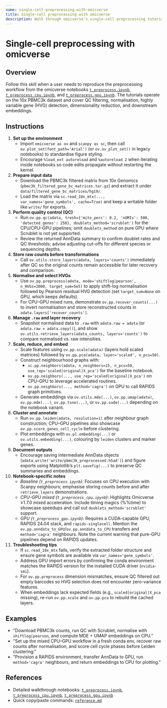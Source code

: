 ```yaml
---
name: single-cell-preprocessing-with-omicverse
title: Single-cell preprocessing with omicverse
description: Walk through omicverse's single-cell preprocessing tutorials to QC PBMC3k data, normalise counts, detect HVGs, and run PCA/embedding pipelines on CPU, CPU–GPU mixed, or GPU stacks.
---
```


# Single-cell preprocessing with omicverse

## Overview
Follow this skill when a user needs to reproduce the preprocessing workflow from the omicverse notebooks [`t_preprocess.ipynb`](../../omicverse_guide/docs/Tutorials-single/t_preprocess.ipynb), [`t_preprocess_cpu.ipynb`](../../omicverse_guide/docs/Tutorials-single/t_preprocess_cpu.ipynb), and [`t_preprocess_gpu.ipynb`](../../omicverse_guide/docs/Tutorials-single/t_preprocess_gpu.ipynb). The tutorials operate on the 10x PBMC3k dataset and cover QC filtering, normalisation, highly variable gene (HVG) detection, dimensionality reduction, and downstream embeddings.

## Instructions
1. **Set up the environment**
   - Import `omicverse as ov` and `scanpy as sc`, then call `ov.plot_set(font_path='Arial')` (or `ov.ov_plot_set()` in legacy notebooks) to standardise figure styling.
   - Encourage `%load_ext autoreload` and `%autoreload 2` when iterating inside notebooks so code edits propagate without restarting the kernel.
2. **Prepare input data**
   - Download the PBMC3k filtered matrix from 10x Genomics (`pbmc3k_filtered_gene_bc_matrices.tar.gz`) and extract it under `data/filtered_gene_bc_matrices/hg19/`.
   - Load the matrix via `sc.read_10x_mtx(..., var_names='gene_symbols', cache=True)` and keep a writable folder like `write/` for exports.
3. **Perform quality control (QC)**
   - Run `ov.pp.qc(adata, tresh={'mito_perc': 0.2, 'nUMIs': 500, 'detected_genes': 250}, doublets_method='scrublet')` for the CPU/CPU–GPU pipelines; omit `doublets_method` on pure GPU where Scrublet is not yet supported.
   - Review the returned AnnData summary to confirm doublet rates and QC thresholds; advise adjusting cut-offs for different species or sequencing depths.
4. **Store raw counts before transformations**
   - Call `ov.utils.store_layers(adata, layers='counts')` immediately after QC so the original counts remain accessible for later recovery and comparison.
5. **Normalise and select HVGs**
   - Use `ov.pp.preprocess(adata, mode='shiftlog|pearson', n_HVGs=2000, target_sum=5e5)` to apply shift-log normalisation followed by Pearson residual HVG detection (set `target_sum=None` on GPU, which keeps defaults).
   - For CPU–GPU mixed runs, demonstrate `ov.pp.recover_counts(...)` to invert normalisation and store reconstructed counts in `adata.layers['recover_counts']`.
6. **Manage `.raw` and layer recovery**
   - Snapshot normalised data to `.raw` with `adata.raw = adata` (or `adata.raw = adata.copy()`), and show `ov.utils.retrieve_layers(adata_counts, layers='counts')` to compare normalised vs. raw intensities.
7. **Scale, reduce, and embed**
   - Scale features using `ov.pp.scale(adata)` (layers hold scaled matrices) followed by `ov.pp.pca(adata, layer='scaled', n_pcs=50)`.
   - Construct neighbourhood graphs with:
     - `sc.pp.neighbors(adata, n_neighbors=15, n_pcs=50, use_rep='scaled|original|X_pca')` for the baseline notebook.
     - `ov.pp.neighbors(..., use_rep='scaled|original|X_pca')` on CPU–GPU to leverage accelerated routines.
     - `ov.pp.neighbors(..., method='cagra')` on GPU to call RAPIDS graph primitives.
   - Generate embeddings via `ov.utils.mde(...)`, `ov.pp.umap(adata)`, `ov.pp.mde(...)`, `ov.pp.tsne(...)`, or `ov.pp.sude(...)` depending on the notebook variant.
8. **Cluster and annotate**
   - Run `ov.pp.leiden(adata, resolution=1)` after neighbour graph construction; CPU–GPU pipelines also showcase `ov.pp.score_genes_cell_cycle` before clustering.
   - Plot embeddings with `ov.pl.embedding(...)` or `ov.utils.embedding(...)`, colouring by `leiden` clusters and marker genes.
9. **Document outputs**
   - Encourage saving intermediate AnnData objects (`adata.write('write/pbmc3k_preprocessed.h5ad')`) and figure exports using Matplotlib’s `plt.savefig(...)` to preserve QC summaries and embeddings.
10. **Notebook-specific notes**
    - *Baseline (`t_preprocess.ipynb`)*: Focuses on CPU execution with Scanpy neighbours; emphasise storing counts before and after `retrieve_layers` demonstrations.
    - *CPU–GPU mixed (`t_preprocess_cpu.ipynb`)*: Highlights Omicverse ≥1.7.0 mixed acceleration. Include timing magics (%%time) to showcase speedups and call out `doublets_method='scrublet'` support.
    - *GPU (`t_preprocess_gpu.ipynb`)*: Requires a CUDA-capable GPU, RAPIDS 24.04 stack, and `rapids-singlecell`. Mention the `ov.pp.anndata_to_GPU`/`ov.pp.anndata_to_CPU` transfers and `method='cagra'` neighbours. Note the current warning that pure-GPU pipelines depend on RAPIDS updates.
11. **Troubleshooting tips**
    - If `sc.read_10x_mtx` fails, verify the extracted folder structure and ensure gene symbols are available via `var_names='gene_symbols'`.
    - Address GPU import errors by confirming the conda environment matches the RAPIDS version for the installed CUDA driver (`nvidia-smi`).
    - For `ov.pp.preprocess` dimension mismatches, ensure QC filtered out empty barcodes so HVG selection does not encounter zero-variance features.
    - When embeddings lack expected fields (e.g., `scaled|original|X_pca` missing), re-run `ov.pp.scale` and `ov.pp.pca` to rebuild the cached layers.

## Examples
- "Download PBMC3k counts, run QC with Scrublet, normalise with `shiftlog|pearson`, and compute MDE + UMAP embeddings on CPU." 
- "Set up the mixed CPU–GPU workflow in a fresh conda env, recover raw counts after normalisation, and score cell cycle phases before Leiden clustering." 
- "Provision a RAPIDS environment, transfer AnnData to GPU, run `method='cagra'` neighbours, and return embeddings to CPU for plotting."

## References
- Detailed walkthrough notebooks: [`t_preprocess.ipynb`](../../omicverse_guide/docs/Tutorials-single/t_preprocess.ipynb), [`t_preprocess_cpu.ipynb`](../../omicverse_guide/docs/Tutorials-single/t_preprocess_cpu.ipynb), [`t_preprocess_gpu.ipynb`](../../omicverse_guide/docs/Tutorials-single/t_preprocess_gpu.ipynb)
- Quick copy/paste commands: [`reference.md`](reference.md)
